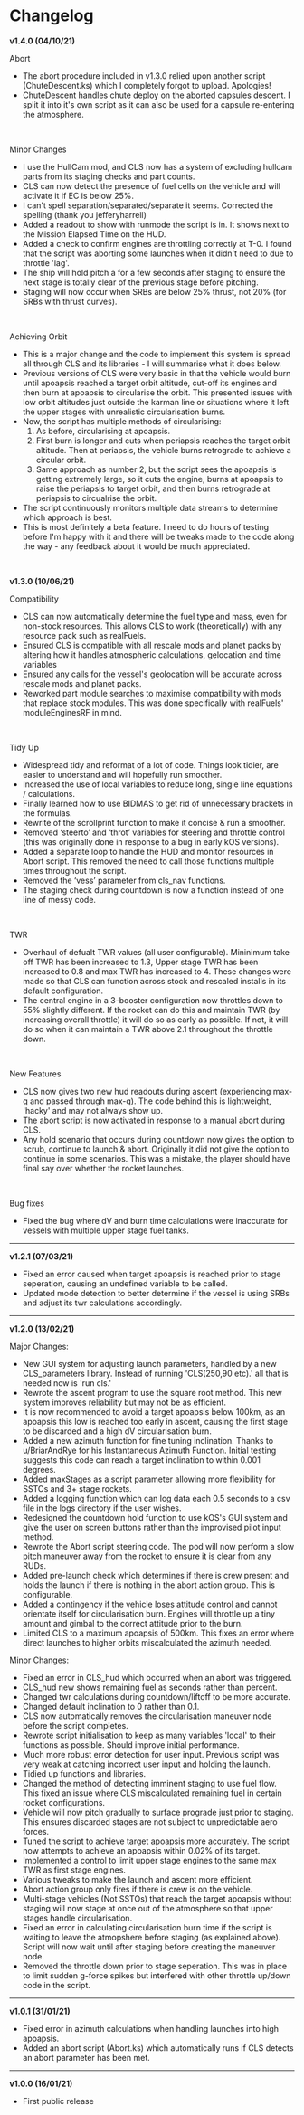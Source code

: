 Changelog
==========================

<b>v1.4.0 (04/10/21)</b>

Abort

- The abort procedure included in v1.3.0 relied upon another script (ChuteDescent.ks) which I completely forgot to upload. Apologies!
- ChuteDescent handles chute deploy on the aborted capsules descent. I split it into it's own script as it can also be used for a capsule re-entering the atmosphere.
<br>

Minor Changes

- I use the HullCam mod, and CLS now has a system of excluding hullcam parts from its staging checks and part counts.
- CLS can now detect the presence of fuel cells on the vehicle and will activate it if EC is below 25%.
- I can't spell separation/separated/separate it seems. Corrected the spelling (thank you jefferyharrell)
- Added a readout to show with runmode the script is in. It shows next to the Mission Elapsed Time on the HUD.
- Added a check to confirm engines are throttling correctly at T-0. I found that the script was aborting some launches when it didn't need to due to throttle 'lag'.
- The ship will hold pitch a for a few seconds after staging to ensure the next stage is totally clear of the previous stage before pitching.
- Staging will now occur when SRBs are below 25% thrust, not 20% (for SRBs with thrust curves).
<br>

Achieving Orbit

- This is a major change and the code to implement this system is spread all through CLS and its libraries - I will summarise what it does below.
- Previous versions of CLS were very basic in that the vehicle would burn until apoapsis reached a target orbit altitude, cut-off its engines and then burn at apoapsis to circularise the orbit. This presented issues with low orbit altitudes just outside the karman line or situations where it left the upper stages with unrealistic circularisation burns.
- Now, the script has multiple methods of circularising:
    1. As before, circularising at apoapsis.
    2. First burn is longer and cuts when periapsis reaches the target orbit altitude. Then at periapsis, the vehicle burns retrograde to achieve a circular orbit.
    3. Same approach as number 2, but the script sees the apoapsis is getting extremely large, so it cuts the engine, burns at apoapsis to raise the periapsis to target orbit, and then burns retrograde at periapsis to circualrise the orbit.
- The script continuously monitors multiple data streams to determine which approach is best.
- This is most definitely a beta feature. I need to do hours of testing before I'm happy with it and there will be tweaks made to the code along the way - any feedback about it would be much appreciated.
<br>

<b>v1.3.0 (10/06/21)</b>

Compatibility

- CLS can now automatically determine the fuel type and mass, even for non-stock resources. This allows CLS to work (theoretically) with any resource pack such as realFuels.
- Ensured CLS is compatible with all rescale mods and planet packs by altering how it handles atmospheric calculations, gelocation and time variables
- Ensured any calls for the vessel's geolocation will be accurate across rescale mods and planet packs.
- Reworked part module searches to maximise compatibility with mods that replace stock modules. This was done specifically with realFuels' moduleEnginesRF in mind.
<br>

Tidy Up

- Widespread tidy and reformat of a lot of code. Things look tidier, are easier to understand and will hopefully run smoother. 
- Increased the use of local variables to reduce long, single line equations / calculations.
- Finally learned how to use BIDMAS to get rid of unnecessary brackets in the formulas.
- Rewrite of the scrollprint function to make it concise & run a smoother.
- Removed ‘steerto’ and ‘throt’ variables for steering and throttle control (this was originally done in response to a bug in early kOS versions).
- Added a separate loop to handle the HUD and monitor resources in Abort script. This removed the need to call those functions multiple times throughout the script.
- Removed the ‘vess’ parameter from cls_nav functions.
- The staging check during countdown is now a function instead of one line of messy code.
<br>

TWR

- Overhaul of defualt TWR values (all user configurable). Mininimum take off TWR has been increased to 1.3, Upper stage TWR has been increased to 0.8 and max TWR has increased to 4. These changes were made so that CLS can function across stock and rescaled installs in its default configuration.
- The central engine in a 3-booster configuration now throttles down to 55% slightly different. If the rocket can do this and maintain TWR (by increasing overall throttle) it will do so as early as possible. If not, it will do so when it can maintain a TWR above 2.1 throughout the throttle down. 
<br>

New Features

- CLS now gives two new hud readouts during ascent (experiencing max-q and passed through max-q). The code behind this is lightweight, 'hacky' and may not always show up.
- The abort script is now activated in response to a manual abort during CLS.
- Any hold scenario that occurs during countdown now gives the option to scrub, continue to launch & abort. Originally it did not give the option to continue in some scenarios. This was a mistake, the player should have final say over whether the rocket launches.
<br>

Bug fixes

- Fixed the bug where dV and burn time calculations were inaccurate for vessels with multiple upper stage fuel tanks.
______________________


<b>v1.2.1 (07/03/21)</b>

- Fixed an error caused when target apoapsis is reached prior to stage seperation, causing an undefined variable to be called.
- Updated mode detection to better determine if the vessel is using SRBs and adjust its twr calculations accordingly.
______________________


<b>v1.2.0 (13/02/21)</b>

Major Changes:
- New GUI system for adjusting launch parameters, handled by a new CLS_parameters library. Instead of running 'CLS(250,90 etc).' all that is needed now is 'run cls.'
- Rewrote the ascent program to use the square root method. This new system improves reliability but may not be as efficient.
- It is now recommended to avoid a target apoapsis below 100km, as an apoapsis this low is reached too early in ascent, causing the first stage to be discarded and a high dV circularisation burn.
- Added a new azimuth function for fine tuning inclination. Thanks to u/BriarAndRye for his Instantaneous Azimuth Function. Initial testing suggests this code can reach a target inclination to within 0.001 degrees.
- Added maxStages as a script parameter allowing more flexibility for SSTOs and 3+ stage rockets.
- Added a logging function which can log data each 0.5 seconds to a csv file in the logs directory if the user wishes.
- Redesigned the countdown hold function to use kOS's GUI system and give the user on screen buttons rather than the improvised pilot input method.
- Rewrote the Abort script steering code. The pod will now perform a slow pitch maneuver away from the rocket to ensure it is clear from any RUDs.
- Added pre-launch check which determines if there is crew present and holds the launch if there is nothing in the abort action group. This is configurable.
- Added a contingency if the vehicle loses attitude control and cannot orientate itself for circularisation burn. Engines will throttle up a tiny amount and gimbal to the correct attitude prior to the burn.
- Limited CLS to a maximum apoapsis of 500km. This fixes an error where direct launches to higher orbits miscalculated the azimuth needed. 

Minor Changes:
- Fixed an error in CLS_hud which occurred when an abort was triggered. 
- CLS_hud new shows remaining fuel as seconds rather than percent.
- Changed twr calculations during countdown/liftoff to be more accurate.
- Changed default inclination to 0 rather than 0.1.
- CLS now automatically removes the circularisation maneuver node before the script completes.
- Rewrote script initialisation to keep as many variables 'local' to their functions as possible. Should improve initial performance.
- Much more robust error detection for user input. Previous script was very weak at catching incorrect user input and holding the launch.
- Tidied up functions and libraries.
- Changed the method of detecting imminent staging to use fuel flow. This fixed an issue where CLS miscalculated remaining fuel in certain rocket configurations.
- Vehicle will now pitch gradually to surface prograde just prior to staging. This ensures discarded stages are not subject to unpredictable aero forces.
- Tuned the script to achieve target apoapsis more accurately. The script now attempts to achieve an apoapsis within 0.02% of its target.
- Implemented a control to limit upper stage engines to the same max TWR as first stage engines. 
- Various tweaks to make the launch and ascent more efficient.
- Abort action group only fires if there is crew is on the vehicle.
- Multi-stage vehicles (Not SSTOs) that reach the target apoapsis without staging will now stage at once out of the atmosphere so that upper stages handle circularisation. 
- Fixed an error in calculating circularisation burn time if the script is waiting to leave the atmopshere before staging (as explained above). Script will now wait until after staging before creating the maneuver node.
- Removed the throttle down prior to stage seperation. This was in place to limit sudden g-force spikes but interfered with other throttle up/down code in the script.

______________________

<b>v1.0.1 (31/01/21)</b>

- Fixed error in azimuth calculations when handling launches into high apoapsis.
- Added an abort script (Abort.ks) which automatically runs if CLS detects an abort parameter has been met.
______________________


<b>v1.0.0 (16/01/21)</b>

- First public release
